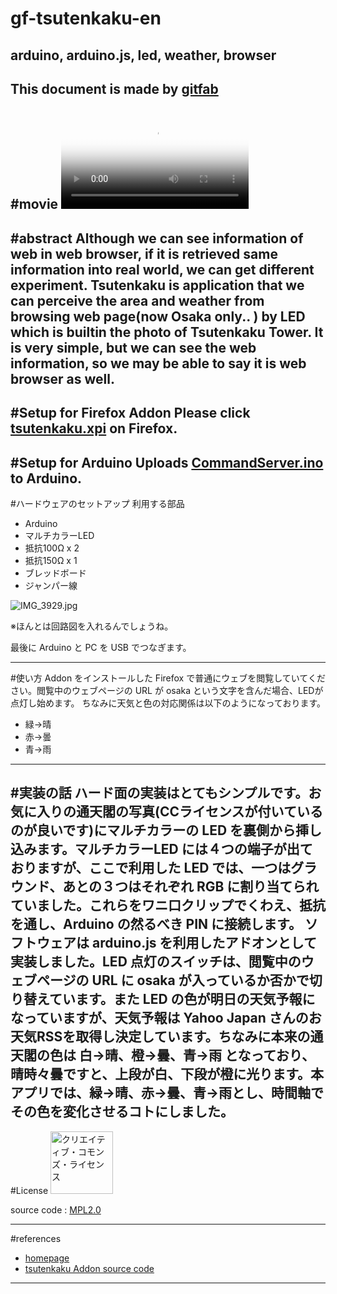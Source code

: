 # gf-tsutenkaku-en
## arduino, arduino.js, led, weather, browser
This document is made by [gitfab](http://gitfab.org)
---
#movie
<video src="http://www.mecha-mozilla.org/projects/tsutenkaku//tsutenkaku.theora.ogv" poster="http://www.mecha-mozilla.org/projects/tsutenkaku//thumbnail.jpg" controls="" width="300"></video>
---
#abstract
Although we can see information of web in web browser, if it is retrieved same information into real world, we can get different experiment. Tsutenkaku is application that we can perceive the area and weather from browsing web page(now Osaka only.. ) by LED which is builtin the photo of Tsutenkaku Tower. It is very simple, but we can see the web information, so we may be able to say it is web browser as well.
---
#Setup for Firefox Addon
Please click [tsutenkaku.xpi](https://raw.github.com/dadaa/gf-tsutenkaku/master/gitfab/resources/tsutenkaku.xpi) on Firefox.
---
#Setup for Arduino
Uploads [CommandServer.ino](https://raw.github.com/dadaa/arduino.js/master/core/sketch/CommandServer/CommandServer.ino) to Arduino.
---
#ハードウェアのセットアップ
利用する部品

* Arduino
* マルチカラーLED
* 抵抗100Ω x 2
* 抵抗150Ω x 1
* ブレッドボード
* ジャンパー線

![IMG_3929.jpg](https://raw.github.com/dadaa/gf-tsutenkaku/master/gitfab/resources/IMG_3929.jpg)

※ほんとは回路図を入れるんでしょうね。

最後に Arduino と PC を USB でつなぎます。

---
#使い方
Addon をインストールした Firefox で普通にウェブを閲覧していてください。閲覧中のウェブページの URL が osaka という文字を含んだ場合、LEDが点灯し始めます。
ちなみに天気と色の対応関係は以下のようになっております。

* 緑→晴
* 赤→曇
* 青→雨
---
#実装の話
ハード面の実装はとてもシンプルです。お気に入りの通天閣の写真(CCライセンスが付いているのが良いです)にマルチカラーの LED を裏側から挿し込みます。マルチカラーLED には４つの端子が出ておりますが、ここで利用した LED では、一つはグラウンド、あとの３つはそれぞれ RGB に割り当てられていました。これらをワニ口クリップでくわえ、抵抗を通し、Arduino の然るべき PIN に接続します。
ソフトウェアは arduino.js を利用したアドオンとして実装しました。LED 点灯のスイッチは、閲覧中のウェブページの URL に osaka が入っているか否かで切り替えています。また LED の色が明日の天気予報になっていますが、天気予報は Yahoo Japan さんのお天気RSSを取得し決定しています。ちなみに本来の通天閣の色は 白→晴、橙→曇、青→雨 となっており、晴時々曇ですと、上段が白、下段が橙に光ります。本アプリでは、緑→晴、赤→曇、青→雨とし、時間軸でその色を変化させるコトにしました。
---
#License
<a rel="license" href="http://creativecommons.org/licenses/by/2.1/jp/"><img alt="クリエイティブ・コモンズ・ライセンス" style="width: 100px; border-width:0" src="http://i.creativecommons.org/l/by/2.1/jp/88x31.png"></a>

source code : [MPL2.0](http://www.mozilla.org/MPL/2.0/)

---
#references
* [homepage](http://www.mecha-mozilla.org/projects/tsutenkaku/)
* [tsutenkaku Addon source code](https://github.com/dadaa/tsutenkaku)
---
